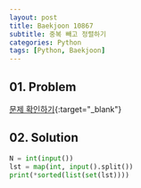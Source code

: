 ```yaml
---
layout: post
title: Baekjoon 10867
subtitle: 중복 빼고 정렬하기
categories: Python
tags: [Python, Baekjoon]
---
```


## 01. Problem

[문제 확인하기](https://www.acmicpc.net/problem/10867){:target="_blank"}

## 02. Solution

```Python
N = int(input())
lst = map(int, input().split())
print(*sorted(list(set(lst))))
```
